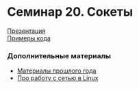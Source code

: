 # Семинар 20. Сокеты

[Презентация](https://dbeliakov.github.io/hse-os-2018/seminars/20/slides/)  
[Примеры кода](code)

### Дополнительные материалы
* [Материалы прошлого года](https://github.com/hseos/hseos-course/tree/master/2017/20-socket)
* [Про работу с сетью в Linux](http://masandilov.ru/network/guide_to_network_programming5)